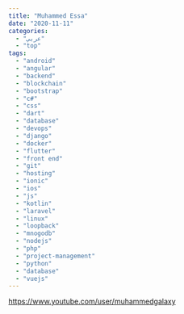 ```yaml
---
title: "Muhammed Essa"
date: "2020-11-11"
categories:
  - "عربي"
  - "top"
tags:
  - "android"
  - "angular"
  - "backend"
  - "blockchain"
  - "bootstrap"
  - "c#"
  - "css"
  - "dart"
  - "database"
  - "devops"
  - "django"
  - "docker"
  - "flutter"
  - "front end"
  - "git"
  - "hosting"
  - "ionic"
  - "ios"
  - "js"
  - "kotlin"
  - "laravel"
  - "linux"
  - "loopback"
  - "mnogodb"
  - "nodejs"
  - "php"
  - "project-management"
  - "python"
  - "database"
  - "vuejs"
---
```


https://www.youtube.com/user/muhammedgalaxy
